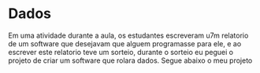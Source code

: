 # Dados
Em uma atividade durante a aula, os estudantes escreveram u7m relatorio de um software que desejavam que alguem programasse para ele, e ao escrever este relatorio teve um sorteio, durante o sorteio eu peguei o projeto de criar um software que rolara dados. Segue abaixo o meu projeto
